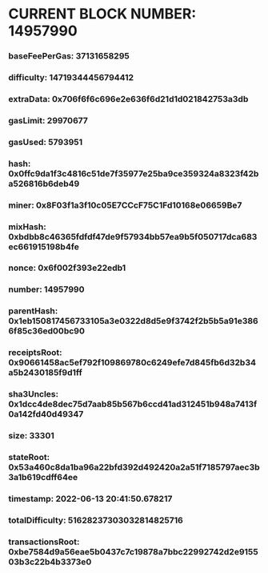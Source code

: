 # CURRENT BLOCK NUMBER: 14957990

### baseFeePerGas: 37131658295
### difficulty: 14719344456794412
### extraData: 0x706f6f6c696e2e636f6d21d1d021842753a3db
### gasLimit: 29970677
### gasUsed: 5793951
### hash: 0x0ffc9da1f3c4816c51de7f35977e25ba9ce359324a8323f42ba526816b6deb49
### miner: 0x8F03f1a3f10c05E7CCcF75C1Fd10168e06659Be7
### mixHash: 0xbdbb8c46365fdfdf47de9f57934bb57ea9b5f050717dca683ec661915198b4fe
### nonce: 0x6f002f393e22edb1
### number: 14957990
### parentHash: 0x1eb150817456733105a3e0322d8d5e9f3742f2b5b5a91e3866f85c36ed00bc90
### receiptsRoot: 0x90661458ac5ef792f109869780c6249efe7d845fb6d32b34a5b2430185f9d1ff
### sha3Uncles: 0x1dcc4de8dec75d7aab85b567b6ccd41ad312451b948a7413f0a142fd40d49347
### size: 33301
### stateRoot: 0x53a460c8da1ba96a22bfd392d492420a2a51f7185797aec3b3a1b619cdff64ee
### timestamp: 2022-06-13 20:41:50.678217
### totalDifficulty: 51628237303032814825716
### transactionsRoot: 0xbe7584d9a56eae5b0437c7c19878a7bbc22992742d2e915503b3c22b4b3373e0
